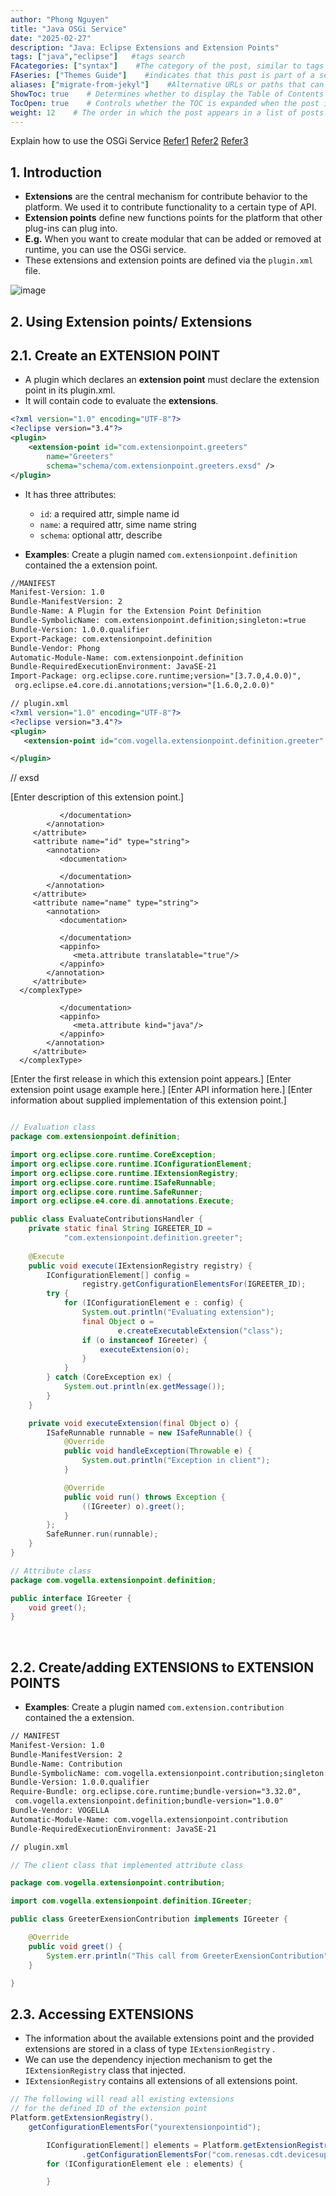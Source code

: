 ```yaml
---
author: "Phong Nguyen"
title: "Java OSGi Service"
date: "2025-02-27"
description: "Java: Eclipse Extensions and Extension Points"
tags: ["java","eclipse"]   #tags search
FAcategories: ["syntax"]    #The category of the post, similar to tags but usually for broader classification.
FAseries: ["Themes Guide"]    #indicates that this post is part of a series of related posts
aliases: ["migrate-from-jekyl"]    #Alternative URLs or paths that can be used to access this post, useful for redirects from old posts or similar content.
ShowToc: true    # Determines whether to display the Table of Contents (TOC) for the post.
TocOpen: true    # Controls whether the TOC is expanded when the post is loaded. 
weight: 12    # The order in which the post appears in a list of posts. Lower numbers make the post appear earlier.
---
```

Explain how to use the OSGi Service
[Refer1](https://www.vogella.com/tutorials/EclipseExtensionPoint/article.html)
[Refer2](https://help.eclipse.org/latest/index.jsp?topic=%2Forg.eclipse.pde.doc.user%2Fguide%2Ftools%2Feditors%2Fmanifest_editor%2Fextension_points.htm)
[Refer3](https://vogella.com/blog/getting-started-with-osgi-declarative-services-2024/)<br>
## 1. Introduction
- **Extensions** are the central mechanism for contribute behavior to the platform. We used it to contribute functionality to a certain type of API.
- **Extension points** define new functions points for the platform that other plug-ins can plug into.
- **E.g.** When you want to create modular that can be added or removed at runtime, you can use the OSGi service.
- These extensions and extension points are defined via the `plugin.xml` file.

![image](/images/java_extensions_extensionpoints.png)<br>


## 2. Using Extension points/ Extensions
  
## 2.1. Create an EXTENSION POINT
- A plugin which declares an **extension point** must declare the extension point in its plugin.xml.
- It will contain code to evaluate the **extensions**.
```xml
<?xml version="1.0" encoding="UTF-8"?>
<?eclipse version="3.4"?>
<plugin>
    <extension-point id="com.extensionpoint.greeters"
        name="Greeters" 
        schema="schema/com.extensionpoint.greeters.exsd" />
</plugin>
```
- It has three attributes:
  - `id`: a required attr, simple name id
  - `name`: a required attr, sime name string
  - `schema`: optional attr, describe

- **Examples**: Create a plugin named `com.extensionpoint.definition` contained the a extension point.
```XML
//MANIFEST
Manifest-Version: 1.0
Bundle-ManifestVersion: 2
Bundle-Name: A Plugin for the Extension Point Definition
Bundle-SymbolicName: com.extensionpoint.definition;singleton:=true
Bundle-Version: 1.0.0.qualifier
Export-Package: com.extensionpoint.definition
Bundle-Vendor: Phong
Automatic-Module-Name: com.extensionpoint.definition
Bundle-RequiredExecutionEnvironment: JavaSE-21
Import-Package: org.eclipse.core.runtime;version="[3.7.0,4.0.0)",
 org.eclipse.e4.core.di.annotations;version="[1.6.0,2.0.0)"
```

```XML
// plugin.xml
<?xml version="1.0" encoding="UTF-8"?>
<?eclipse version="3.4"?>
<plugin>
   <extension-point id="com.vogella.extensionpoint.definition.greeter" name="Greeter (Extension Point Name)" schema="schema/com.vogella.extensionpoint.definition.greeter.exsd"/>

</plugin>
```
// exsd
<?xml version='1.0' encoding='UTF-8'?>
<!-- Schema file written by PDE -->
<schema targetNamespace="com.vogella.extensionpoint.definition" xmlns="http://www.w3.org/2001/XMLSchema">
<annotation>
      <appinfo>
         <meta.schema plugin="com.vogella.extensionpoint.definition" id="com.vogella.extensionpoint.definition.greeter.id" name="Greeter (Extensio Point Name)"/>
      </appinfo>
      <documentation>
         [Enter description of this extension point.]
      </documentation>
   </annotation>

   <element name="extension">
      <annotation>
         <appinfo>
            <meta.element />
         </appinfo>
      </annotation>
      <complexType>
         <choice minOccurs="1" maxOccurs="unbounded">
            <element ref="client"/>
         </choice>
         <attribute name="point" type="string" use="required">
            <annotation>
               <documentation>
                  
               </documentation>
            </annotation>
         </attribute>
         <attribute name="id" type="string">
            <annotation>
               <documentation>
                  
               </documentation>
            </annotation>
         </attribute>
         <attribute name="name" type="string">
            <annotation>
               <documentation>
                  
               </documentation>
               <appinfo>
                  <meta.attribute translatable="true"/>
               </appinfo>
            </annotation>
         </attribute>
      </complexType>
   </element>

   <element name="client">
      <complexType>
         <attribute name="class" type="string">
            <annotation>
               <documentation>
                  
               </documentation>
               <appinfo>
                  <meta.attribute kind="java"/>
               </appinfo>
            </annotation>
         </attribute>
      </complexType>
   </element>

   <annotation>
      <appinfo>
         <meta.section type="since"/>
      </appinfo>
      <documentation>
         [Enter the first release in which this extension point appears.]
      </documentation>
   </annotation>

   <annotation>
      <appinfo>
         <meta.section type="examples"/>
      </appinfo>
      <documentation>
         [Enter extension point usage example here.]
      </documentation>
   </annotation>

   <annotation>
      <appinfo>
         <meta.section type="apiinfo"/>
      </appinfo>
      <documentation>
         [Enter API information here.]
      </documentation>
   </annotation>

   <annotation>
      <appinfo>
         <meta.section type="implementation"/>
      </appinfo>
      <documentation>
         [Enter information about supplied implementation of this extension point.]
      </documentation>
   </annotation>


</schema>

```xml

```

```java
// Evaluation class
package com.extensionpoint.definition;

import org.eclipse.core.runtime.CoreException;
import org.eclipse.core.runtime.IConfigurationElement;
import org.eclipse.core.runtime.IExtensionRegistry;
import org.eclipse.core.runtime.ISafeRunnable;
import org.eclipse.core.runtime.SafeRunner;
import org.eclipse.e4.core.di.annotations.Execute;

public class EvaluateContributionsHandler {
    private static final String IGREETER_ID = 
            "com.extensionpoint.definition.greeter";
    
    @Execute
    public void execute(IExtensionRegistry registry) {
        IConfigurationElement[] config =
                registry.getConfigurationElementsFor(IGREETER_ID);
        try {
            for (IConfigurationElement e : config) {
                System.out.println("Evaluating extension");
                final Object o =
                        e.createExecutableExtension("class");
                if (o instanceof IGreeter) {
                    executeExtension(o);
                }
            }
        } catch (CoreException ex) {
            System.out.println(ex.getMessage());
        }
    }

    private void executeExtension(final Object o) {
        ISafeRunnable runnable = new ISafeRunnable() {
            @Override
            public void handleException(Throwable e) {
                System.out.println("Exception in client");
            }

            @Override
            public void run() throws Exception {
                ((IGreeter) o).greet();
            }
        };
        SafeRunner.run(runnable);
    }
}
```

```java
// Attribute class
package com.vogella.extensionpoint.definition;

public interface IGreeter {
    void greet();
}

```
<br>

## 2.2. Create/adding EXTENSIONS to EXTENSION POINTS
- **Examples**: Create a plugin named `com.extension.contribution` contained the a extension.
```XML
// MANIFEST
Manifest-Version: 1.0
Bundle-ManifestVersion: 2
Bundle-Name: Contribution
Bundle-SymbolicName: com.vogella.extensionpoint.contribution;singleton:=true
Bundle-Version: 1.0.0.qualifier
Require-Bundle: org.eclipse.core.runtime;bundle-version="3.32.0",
 com.vogella.extensionpoint.definition;bundle-version="1.0.0"
Bundle-Vendor: VOGELLA
Automatic-Module-Name: com.vogella.extensionpoint.contribution
Bundle-RequiredExecutionEnvironment: JavaSE-21

```

```XML
// plugin.xml

```

```java
// The client class that implemented attribute class

package com.vogella.extensionpoint.contribution;

import com.vogella.extensionpoint.definition.IGreeter;

public class GreeterExensionContribution implements IGreeter {

	@Override
	public void greet() {
		System.err.println("This call from GreeterExensionContribution");
	}

}
```

## 2.3. Accessing EXTENSIONS
- The information about the available extensions point and the provided extensions are stored in a class of type `IExtensionRegistry` .
- We can use the dependency injection mechanism to get the `IExtensionRegistry` class that injected.
- `IExtensionRegistry` contains all extensions of all extensions point.
```java
// The following will read all existing extensions 
// for the defined ID of the extension point
Platform.getExtensionRegistry().
    getConfigurationElementsFor("yourextensionpointid");

```

```java
		IConfigurationElement[] elements = Platform.getExtensionRegistry()
				.getConfigurationElementsFor("com.renesas.cdt.devicesupport.api.builderDeviceSupport");
		for (IConfigurationElement ele : elements) {

        }

```